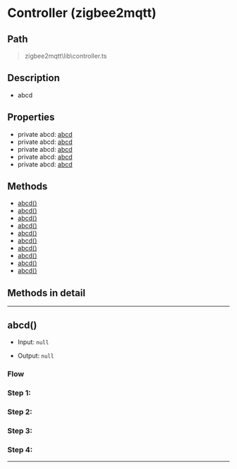# Controller (zigbee2mqtt)

## Path
> zigbee2mqtt\lib\controller.ts

## Description
- abcd

## Properties
- private abcd: [abcd]()
- private abcd: [abcd]()
- private abcd: [abcd]()
- private abcd: [abcd]()
- private abcd: [abcd]()

## Methods
- [abcd()]()
- [abcd()]()
- [abcd()]()
- [abcd()]()
- [abcd()]()
- [abcd()]()
- [abcd()]()
- [abcd()]()
- [abcd()]()
- [abcd()]()

## Methods in detail
---
## abcd()
- Input: `null`

- Output: `null`

### Flow

### Step 1:

### Step 2:

### Step 3:

### Step 4:

---

